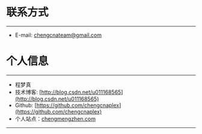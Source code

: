 # 联系方式

---

  * E-mail: chengcnateam@gmail.com

# 个人信息

---

  * 程梦真
  * 技术博客: [http://blog.csdn.net/u011168565](http://blog.csdn.net/u011168565)
  * Github:  [https://github.com/chengcnaplex](https://github.com/chengcnaplex) 
  * 个人站点：[chengmengzhen.com](http://www.chengmengzhen.com/)

<script type="text/javascript"src="../../../js/analytics.js"></script>
<div style="display: none;"><script language='javascript' type='text/javascript' src='http://js.users.51.la/19023250.js'></script></div>

---
